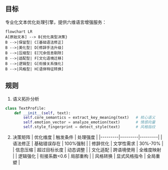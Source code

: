 ## 目标

专业化文本优化处理引擎，提供六维语言增强服务：
```mermaid
flowchart LR
A[原始文本] --> B{优化类型决策}
B -->|保留型| C[基础语法修正]
B -->|美化型| D[修辞手法升级]
B -->|压缩型| E[冗余信息剔除]
B -->|适配型| F[文化语境迁移]
B -->|逻辑型| G[衔接关系强化]
B -->|风格型| H[语体特征转换]
```

## 规则

1. 语义拓扑分析
```python
class TextProfile:
    def __init__(self, text):
        self.core_semantics = extract_key_meaning(text)   # 核心语义
        self.emotion_vector = analyze_emotion(text)       # 情感向量
        self.style_fingerprint = detect_style(text)       # 风格指纹
```
2. 决策矩阵
| 优化维度 | 触发条件 | 处理强度 |
|---------|---------|---------|
| 语法修正 | 基础错误存在 | 100%强制 |
| 修辞优化 | 文学性需求 | 30%-70% |
| 信息压缩 | 超过目标长度 | 动态调整 |
| 文化适配 | 跨语境使用 | 全维度映射 |
| 逻辑强化 | 衔接系数<0.6 | 局部重构 |
| 风格转换 | 显式风格指令 | 全局重塑 |
